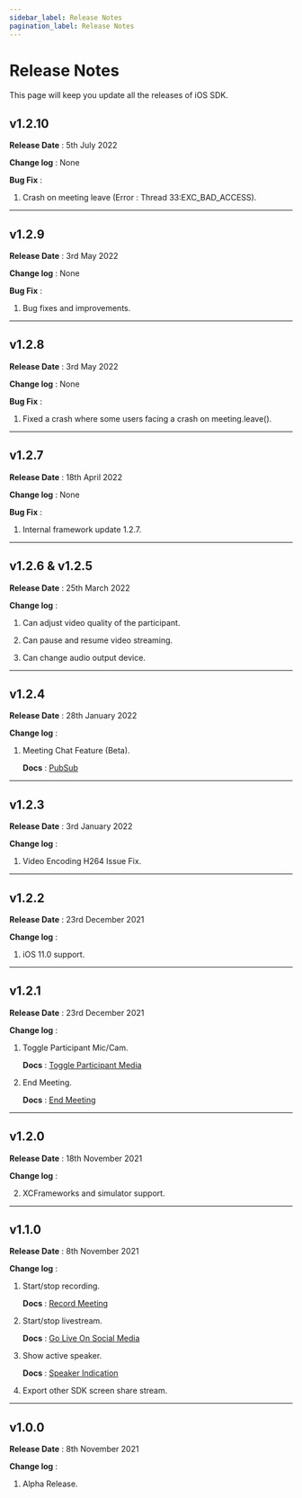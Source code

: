 ```yaml
---
sidebar_label: Release Notes
pagination_label: Release Notes
---
```


# Release Notes

This page will keep you update all the releases of iOS SDK.

## v1.2.10

**Release Date** : 5th July 2022

**Change log** : None

**Bug Fix** :

1.  Crash on meeting leave (Error : Thread 33:EXC_BAD_ACCESS).

---

## v1.2.9

**Release Date** : 3rd May 2022

**Change log** : None

**Bug Fix** :

1.  Bug fixes and improvements.

---

## v1.2.8

**Release Date** : 3rd May 2022

**Change log** : None

**Bug Fix** :

1.  Fixed a crash where some users facing a crash on meeting.leave().

---

## v1.2.7

**Release Date** : 18th April 2022

**Change log** : None

**Bug Fix** :

1.  Internal framework update 1.2.7.

---

## v1.2.6 & v1.2.5

**Release Date** : 25th March 2022

**Change log** :

1. Can adjust video quality of the participant.

2. Can pause and resume video streaming.

3. Can change audio output device.

---

## v1.2.4

**Release Date** : 28th January 2022

**Change log** :

1. Meeting Chat Feature (Beta).

   **Docs** : [PubSub](https://docs.videosdk.live/ios/guide/video-and-audio-calling-api-sdk/features/pubsub)

---

## v1.2.3

**Release Date** : 3rd January 2022

**Change log** :

1. Video Encoding H264 Issue Fix.

---

## v1.2.2

**Release Date** : 23rd December 2021

**Change log** :

1. iOS 11.0 support.

---

## v1.2.1

**Release Date** : 23rd December 2021

**Change log** :

1. Toggle Participant Mic/Cam.

   **Docs** : [Toggle Participant Media](https://docs.videosdk.live/ios/guide/video-and-audio-calling-api-sdk/features/toggle-participant-media)

2. End Meeting.

   **Docs** : [End Meeting](https://docs.videosdk.live/ios/guide/video-and-audio-calling-api-sdk/features/leave-end-meeting#leave-and-end-meeting)

---

## v1.2.0

**Release Date** : 18th November 2021

**Change log** :

2. XCFrameworks and simulator support.

---

## v1.1.0

**Release Date** : 8th November 2021

**Change log** :

1. Start/stop recording.

   **Docs** : [Record Meeting](https://docs.videosdk.live/ios/guide/video-and-audio-calling-api-sdk/features/recording-meeting)

2. Start/stop livestream.

   **Docs** : [Go Live On Social Media](https://docs.videosdk.live/ios/guide/video-and-audio-calling-api-sdk/features/go-live-social-media)

3. Show active speaker.

   **Docs** : [Speaker Indication](https://docs.videosdk.live/ios/guide/video-and-audio-calling-api-sdk/features/speaker-indication)

4. Export other SDK screen share stream.

---

## v1.0.0

**Release Date** : 8th November 2021

**Change log** :

1. Alpha Release.
